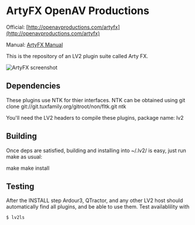ArtyFX OpenAV Productions
=========================

Official: [http://openavproductions.com/artyfx](http://openavproductions.com/artyfx)

Manual: [ArtyFX Manual](https://github.com/harryhaaren/openAV-ArtyFX/blob/master/manual.md)

This is the repository of an LV2 plugin suite called Arty FX.

![ArtyFX screenshot](https://raw.github.com/harryhaaren/openAV-ArtyFX/master/screenshots/artyfx_1.2.png "ArtyFX 1.2 screenshot")


Dependencies
------------
These plugins use NTK for thier interfaces. NTK can be obtained using
git clone git://git.tuxfamily.org/gitroot/non/fltk.git ntk

You'll need the LV2 headers to compile these plugins, package name:
lv2


Building
--------
Once deps are satisfied, building and installing into ~/.lv2/ is easy,
just run make as usual:

make
make install


Testing
-------
After the INSTALL step Ardour3, QTractor, and any other LV2 host should
automatically find all plugins, and be able to use them. Test availablility
with 
```
$ lv2ls
```
